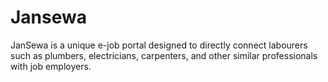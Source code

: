 # Jansewa
JanSewa is a unique e-job portal designed to directly connect labourers such as plumbers, electricians, carpenters, and other similar professionals with job employers.

